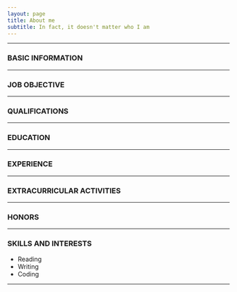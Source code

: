 ```yaml
---
layout: page
title: About me
subtitle: In fact, it doesn't matter who I am
---
```


---

### BASIC INFORMATION


---

### JOB OBJECTIVE


---

### QUALIFICATIONS


---

### EDUCATION


---

### EXPERIENCE


---

### EXTRACURRICULAR ACTIVITIES


---

### HONORS


---

### SKILLS AND INTERESTS
- Reading
- Writing
- Coding

---
